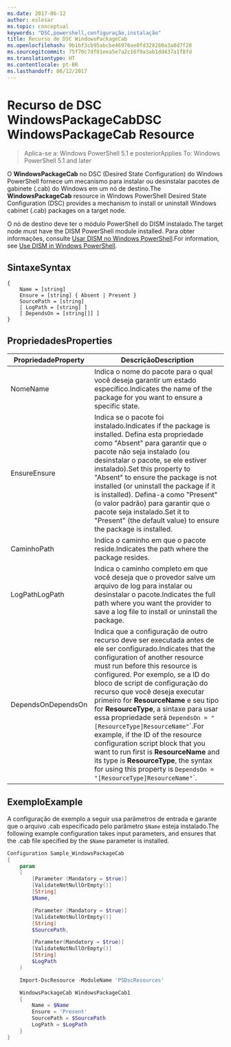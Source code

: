 ```yaml
---
ms.date: 2017-06-12
author: eslesar
ms.topic: conceptual
keywords: "DSC,powershell,configuração,instalação"
title: Recurso de DSC WindowsPackageCab
ms.openlocfilehash: 9b1bf3cb95abcbe46976ae0fd328280a3a8d7f28
ms.sourcegitcommit: 75f70c7df01eea5e7a2c16f9a3ab1dd437a1f8fd
ms.translationtype: HT
ms.contentlocale: pt-BR
ms.lasthandoff: 06/12/2017
---
```

# <a name="dsc-windowspackagecab-resource"></a><span data-ttu-id="52894-103">Recurso de DSC WindowsPackageCab</span><span class="sxs-lookup"><span data-stu-id="52894-103">DSC WindowsPackageCab Resource</span></span>

> <span data-ttu-id="52894-104">Aplica-se a: Windows PowerShell 5.1 e posterior</span><span class="sxs-lookup"><span data-stu-id="52894-104">Applies To: Windows PowerShell 5.1 and later</span></span>

<span data-ttu-id="52894-105">O **WindowsPackageCab** no DSC (Desired State Configuration) do Windows PowerShell fornece um mecanismo para instalar ou desinstalar pacotes de gabinete (.cab) do Windows em um nó de destino.</span><span class="sxs-lookup"><span data-stu-id="52894-105">The **WindowsPackageCab** resource in Windows PowerShell Desired State Configuration (DSC) provides a mechanism to install or uninstall Windows cabinet (.cab) packages on a target node.</span></span>

<span data-ttu-id="52894-106">O nó de destino deve ter o módulo PowerShell do DISM instalado.</span><span class="sxs-lookup"><span data-stu-id="52894-106">The target node must have the DISM PowerShell module installed.</span></span> <span data-ttu-id="52894-107">Para obter informações, consulte [Usar DISM no Windows PowerShell](https://msdn.microsoft.com/en-us/windows/hardware/commercialize/manufacture/desktop/use-dism-in-windows-powershell-s14).</span><span class="sxs-lookup"><span data-stu-id="52894-107">For information, see [Use DISM in Windows PowerShell](https://msdn.microsoft.com/en-us/windows/hardware/commercialize/manufacture/desktop/use-dism-in-windows-powershell-s14).</span></span> 


## <a name="syntax"></a><span data-ttu-id="52894-108">Sintaxe</span><span class="sxs-lookup"><span data-stu-id="52894-108">Syntax</span></span>

```
{
    Name = [string]
    Ensure = [string] { Absent | Present }
    SourcePath = [string]
    [ LogPath = [string] ]
    [ DependsOn = [string[]] ]
}
```

## <a name="properties"></a><span data-ttu-id="52894-109">Propriedades</span><span class="sxs-lookup"><span data-stu-id="52894-109">Properties</span></span>

|  <span data-ttu-id="52894-110">Propriedade</span><span class="sxs-lookup"><span data-stu-id="52894-110">Property</span></span>  |  <span data-ttu-id="52894-111">Descrição</span><span class="sxs-lookup"><span data-stu-id="52894-111">Description</span></span>   | 
|---|---| 
| <span data-ttu-id="52894-112">Nome</span><span class="sxs-lookup"><span data-stu-id="52894-112">Name</span></span>| <span data-ttu-id="52894-113">Indica o nome do pacote para o qual você deseja garantir um estado específico.</span><span class="sxs-lookup"><span data-stu-id="52894-113">Indicates the name of the package for you want to ensure a specific state.</span></span>| 
| <span data-ttu-id="52894-114">Ensure</span><span class="sxs-lookup"><span data-stu-id="52894-114">Ensure</span></span>| <span data-ttu-id="52894-115">Indica se o pacote foi instalado.</span><span class="sxs-lookup"><span data-stu-id="52894-115">Indicates if the package is installed.</span></span> <span data-ttu-id="52894-116">Defina esta propriedade como "Absent" para garantir que o pacote não seja instalado (ou desinstalar o pacote, se ele estiver instalado).</span><span class="sxs-lookup"><span data-stu-id="52894-116">Set this property to "Absent" to ensure the package is not installed (or uninstall the package if it is installed).</span></span> <span data-ttu-id="52894-117">Defina-a como "Present" (o valor padrão) para garantir que o pacote seja instalado.</span><span class="sxs-lookup"><span data-stu-id="52894-117">Set it to "Present" (the default value) to ensure the package is installed.</span></span>|
| <span data-ttu-id="52894-118">Caminho</span><span class="sxs-lookup"><span data-stu-id="52894-118">Path</span></span>| <span data-ttu-id="52894-119">Indica o caminho em que o pacote reside.</span><span class="sxs-lookup"><span data-stu-id="52894-119">Indicates the path where the package resides.</span></span>| 
| <span data-ttu-id="52894-120">LogPath</span><span class="sxs-lookup"><span data-stu-id="52894-120">LogPath</span></span>| <span data-ttu-id="52894-121">Indica o caminho completo em que você deseja que o provedor salve um arquivo de log para instalar ou desinstalar o pacote.</span><span class="sxs-lookup"><span data-stu-id="52894-121">Indicates the full path where you want the provider to save a log file to install or uninstall the package.</span></span>| 
| <span data-ttu-id="52894-122">DependsOn</span><span class="sxs-lookup"><span data-stu-id="52894-122">DependsOn</span></span> | <span data-ttu-id="52894-123">Indica que a configuração de outro recurso deve ser executada antes de ele ser configurado.</span><span class="sxs-lookup"><span data-stu-id="52894-123">Indicates that the configuration of another resource must run before this resource is configured.</span></span> <span data-ttu-id="52894-124">Por exemplo, se a ID do bloco de script de configuração do recurso que você deseja executar primeiro for **ResourceName** e seu tipo for **ResourceType**, a sintaxe para usar essa propriedade será `DependsOn = "[ResourceType]ResourceName"`\`.</span><span class="sxs-lookup"><span data-stu-id="52894-124">For example, if the ID of the resource configuration script block that you want to run first is **ResourceName** and its type is **ResourceType**, the syntax for using this property is `DependsOn = "[ResourceType]ResourceName"`\`.</span></span>| 

## <a name="example"></a><span data-ttu-id="52894-125">Exemplo</span><span class="sxs-lookup"><span data-stu-id="52894-125">Example</span></span>

<span data-ttu-id="52894-126">A configuração de exemplo a seguir usa parâmetros de entrada e garante que o arquivo .cab especificado pelo parâmetro `$Name` esteja instalado.</span><span class="sxs-lookup"><span data-stu-id="52894-126">The following example configuration takes input parameters, and ensures that the .cab file specified by the `$Name` parameter is installed.</span></span>

```powershell
Configuration Sample_WindowsPackageCab
{
    param
    (
        [Parameter (Mandatory = $true)]
        [ValidateNotNullOrEmpty()]
        [String]
        $Name,

        [Parameter (Mandatory = $true)]
        [ValidateNotNullOrEmpty()]
        [String]
        $SourcePath,

        [Parameter(Mandatory = $true)]
        [ValidateNotNullOrEmpty()]
        [String]
        $LogPath
    )

    Import-DscResource -ModuleName 'PSDscResources'

    WindowsPackageCab WindowsPackageCab1
    {
        Name = $Name
        Ensure = 'Present'
        SourcePath = $SourcePath
        LogPath = $LogPath
    }
}
```

